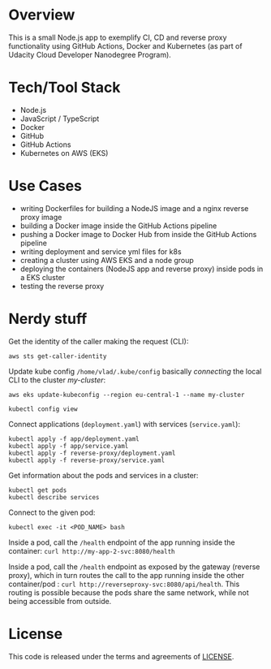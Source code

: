 # Overview

This is a small Node.js app to exemplify CI, CD and reverse proxy functionality using GitHub Actions, Docker and Kubernetes (as part of Udacity Cloud Developer Nanodegree Program).

# Tech/Tool Stack

* Node.js
* JavaScript / TypeScript
* Docker
* GitHub
* GitHub Actions
* Kubernetes on AWS (EKS)

# Use Cases

* writing Dockerfiles for building a NodeJS image and a nginx reverse proxy image
* building a Docker image inside the GitHub Actions pipeline
* pushing a Docker image to Docker Hub from inside the GitHub Actions pipeline
* writing deployment and service yml files for k8s
* creating a cluster using AWS EKS and a node group
* deploying the containers (NodeJS app and reverse proxy) inside pods in a EKS cluster
* testing the reverse proxy

# Nerdy stuff

Get the identity of the caller making the request (CLI):
```
aws sts get-caller-identity
```
Update kube config `/home/vlad/.kube/config` basically _connecting_ the local CLI to the cluster _my-cluster_: 
```
aws eks update-kubeconfig --region eu-central-1 --name my-cluster
```

```
kubectl config view
```
Connect applications (`deployment.yaml`) with services (`service.yaml`):
```
kubectl apply -f app/deployment.yaml 
kubectl apply -f app/service.yaml 
kubectl apply -f reverse-proxy/deployment.yaml
kubectl apply -f reverse-proxy/service.yaml
```
Get information about the pods and services in a cluster:
```
kubectl get pods
kubectl describe services
```
Connect to the given pod:
```
kubectl exec -it <POD_NAME> bash
```

Inside a pod, call the `/health` endpoint of the app running inside the container: `curl http://my-app-2-svc:8080/health`

Inside a pod, call the `/health` endpoint as exposed by the gateway (reverse proxy), which in turn routes the call to the app running inside the other container/pod : `curl http://reverseproxy-svc:8080/api/health`. This routing is possible because the pods share the same network, while not being accessible from outside.

# License

This code is released under the terms and agreements of [LICENSE](LICENSE).
